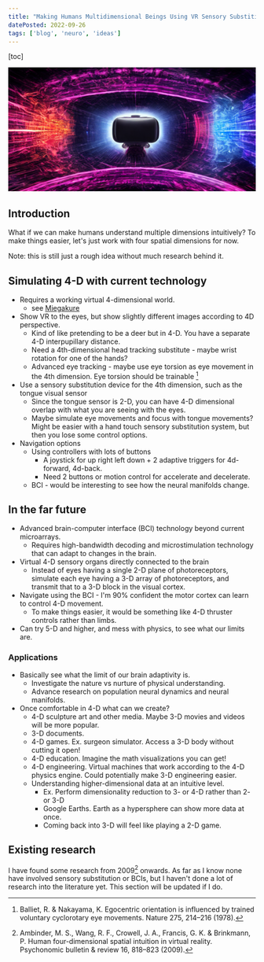 ```yaml
---
title: "Making Humans Multidimensional Beings Using VR Sensory Substition and, in the Future, BCIs"
datePosted: 2022-09-26
tags: ['blog', 'neuro', 'ideas']
---
```


[toc]

![Abstract Image Representing Multiple Dimensions](multidimensional_stable-diffusion.png)

## Introduction

What if we can make humans understand multiple dimensions intuitively? To make things easier, let's just work with four spatial dimensions for now.

Note: this is still just a rough idea without much research behind it.

## Simulating 4-D with current technology

- Requires a working virtual 4-dimensional world.
  - see [Miegakure](https://miegakure.com/)
- Show VR to the eyes, but show slightly different images according to 4D perspective.
  - Kind of like pretending to be a deer but in 4-D. You have a separate 4-D interpupillary distance.
  - Need a 4th-dimensional head tracking substitute - maybe wrist rotation for one of the hands?
  - Advanced eye tracking - maybe use eye torsion as eye movement in the 4th dimension. Eye torsion should be trainable [^torsion]
- Use a sensory substitution device for the 4th dimension, such as  the tongue visual sensor
  - Since the tongue sensor is 2-D, you can have 4-D dimensional overlap with what you are seeing with the eyes.
  - Maybe simulate eye movements and focus with tongue movements? Might be easier with a hand touch sensory substitution system, but then you lose some control options.
- Navigation options
  - Using controllers with lots of buttons
    - A joystick for up right left down + 2 adaptive triggers for 4d-forward, 4d-back.
    - Need 2 buttons or motion control for accelerate and decelerate.
  - BCI - would be interesting to see how the neural manifolds change.

## In the far future

- Advanced brain-computer interface (BCI) technology beyond current microarrays.
  - Requires high-bandwidth decoding and microstimulation technology that can adapt to changes in the brain.
- Virtual 4-D sensory organs directly connected to the brain
  - Instead of eyes having a single 2-D plane of photoreceptors, simulate each eye having a 3-D array of photoreceptors, and transmit that to a 3-D block in the visual cortex.
- Navigate using the BCI - I'm 90% confident the motor cortex can learn to control 4-D movement.
  - To make things easier, it would be something like 4-D thruster controls rather than limbs.
- Can try 5-D and higher, and mess with physics, to see what our limits are.

### Applications

- Basically see what the limit of our brain adaptivity is.
  - Investigate the nature vs nurture of physical understanding.
  - Advance research on population neural dynamics and neural manifolds.
- Once comfortable in 4-D what can we create?
  - 4-D sculpture art and other media. Maybe 3-D movies and videos will be more popular.
  - 3-D documents.
  - 4-D games. Ex. surgeon simulator. Access a 3-D body without cutting it open!
  - 4-D education. Imagine the math visualizations you can get!
  - 4-D engineering. Virtual machines that work according to the 4-D physics engine. Could potentially make 3-D engineering easier.
  - Understanding higher-dimensional data at an intuitive level.
    - Ex. Perform dimensionality reduction to 3- or 4-D rather than 2- or 3-D
    - Google Earths. Earth as a hypersphere can show more data at once.
    - Coming back into 3-D will feel like playing a 2-D game.

## Existing research

I have found some research from 2009[^intuition] onwards. As far as I know none have involved sensory substitution or BCIs, but I haven't done a lot of research into the literature yet. This section will be updated if I do.

[^torsion]: Balliet, R. & Nakayama, K. Egocentric orientation is influenced by trained voluntary cyclorotary eye movements. Nature 275, 214–216 (1978).

[^intuition]: Ambinder, M. S., Wang, R. F., Crowell, J. A., Francis, G. K. & Brinkmann, P. Human four-dimensional spatial intuition in virtual reality. Psychonomic bulletin & review 16, 818–823 (2009).